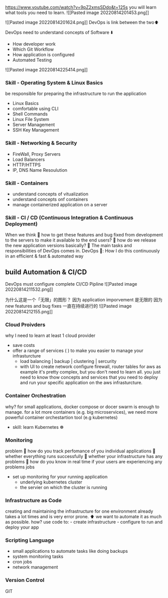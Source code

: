 https://www.youtube.com/watch?v=9pZ2xmsSDdo&t=125s
you will learn what tools you need to learn.
![[Pasted image 20220814201453.png]]

![[Pasted image 20220814201624.png]]
DevOps is link between the two⬆️

DevOps need to understand concepts of Software ⬇️
- How developer work
- Which Git Workflow
- How application is configured
- Automated Testing

![[Pasted image 20220814225414.png]]

### Skill - Operating System & Linux Basics
 be responsible for preparing the infrastructure to run the application 

- Linux Basics 
- comfortable using CLI
- Shell Commands 
- Linux FiIe System
- Server Management
- SSH Key Management 

### Skill - Networking & Security
- FireWall, Proxy Servers
- Load Balancers 
- HTTP/HTTPS
- IP, DNS Name Resoulution

### Skill - Containers
- understand concepts of vitualization 
- understand concepts onf containers
- manage containerized application on a server

### Skill - CI / CD (Continuous Integration & Continuous Deployment)
When we think
	🤔 how to get these features and bug fixed from development to the servers to make it available to the end users?
	🤔 how do we release the new application versions basically? 
🚖 The main tasks and responsibilities of DevOps comes in. 
	DevOps 🤔: How I do this continuously  in an efficient & fast & automated way

## build Automation & CI/CD
DevOps must configure complete CI/CD Pipline
	![[Pasted image 20220814211532.png]]  

 为什么这是一个「无限」的图形？
	 因为 application imporvement 是无限的
	 因为new features and bug fixes 一直在持续进行的
![[Pasted image 20220814212155.png]]

### Cloud Proivders
why I need to learn at least 1 cloud provider
 - save costs
 - offer a range of services ( ) to make you easier to manage your infrasturcture
	 - load balancing | backup | clustering | sercurity
	 - with UI to create network configure firewall, router tables 
for aws as example
	it's pretty complex, but you don't need to learn all.
	you just need to know thow concepts and services that you need to deploy and run your specific application on the aws infrasturcture.

### Container Orchestration
why? 
	for small applications, docker compose or docer swarm is enough to manage.
	for a lot more containers (e.g. big microservices), we need more powerful container orchestartion tool (e.g kubernetes)  
- skill: learn Kubernetes ☸️

### Monitoring
problem
🤔 how do you track perfomance of you individual applications
🤔 whether everything runs successfully 
🤔 whether your infrastructure has any problems
🤔 how do you know in real time if your users are experiencing any problems
jobs
- set up monitoring for your running application
	- underlying kubernetes cluster
	- the servier on which the cluster is running

### Infrastructure as Code
 creating and maintaining the infrastructure for one environment already takes a lot times and is very error prone.
 ⬆️ we want to automate it as much as possible.
 how? use code to: 
	 - create infrastructure
	 - configure to run and deploy your app

### Scripting Language
- small applications to automate tasks like doing backups 
- system monitoring tasks
- cron jobs
- network management

### Version Control
GIT









 

 


















